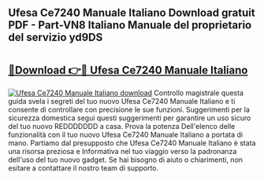 ## Ufesa Ce7240 Manuale Italiano Download gratuit PDF - Part-VN8 Italiano Manuale del proprietario del servizio yd9DS

# <h2><a href="http://dffxyiq.blite.top/?on=Ufesa+Ce7240+Manuale+Italiano">🔗Download 👉🔴 Ufesa Ce7240 Manuale Italiano</a></h2>

[![Ufesa Ce7240 Manuale Italiano download](https://i.imgur.com/lujVjoI.png)](http://dffxyiq.blite.top/?on=Ufesa+Ce7240+Manuale+Italiano)
Controllo magistrale questa guida svela i segreti del tuo nuovo Ufesa Ce7240 Manuale Italiano e ti consente di controllare con precisione le sue funzioni. Suggerimenti per la sicurezza domestica segui questi suggerimenti per garantire un uso sicuro del tuo nuovo REDDDDDDD a casa. Prova la potenza Dell'elenco delle funzionalità con il tuo nuovo Ufesa Ce7240 Manuale Italiano a portata di mano. Partiamo dal presupposto che Ufesa Ce7240 Manuale Italiano è stata una risorsa preziosa e Informativa nel tuo viaggio verso la padronanza dell'uso del tuo nuovo gadget. Se hai bisogno di aiuto o chiarimenti, non esitare a contattare il nostro team di supporto.
